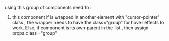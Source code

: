 using this group of components need to : 

1. this component if is wrapped in another element with "cursor-pointer" class , the wrapper needs to have the class="group" for hover effects to work.
Else, if component is its own parent in the list , then assign props.class ="group"
 